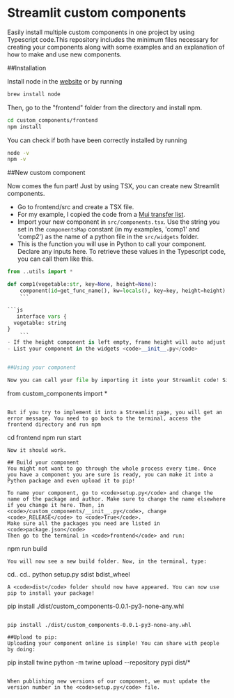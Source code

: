 #  Streamlit custom components

Easily install multiple custom components in one project by using Typescript code.This repository includes the minimum files necessary for creating your components along with some examples and an explanation of how to make and use new components. 

 ##Installation
 
 Install node in the [website](https://nodejs.org/en/download/) or by running
 ```bash
brew install node
```

Then, go to the "frontend" folder from the directory and install npm.

 ```bash
cd custom_components/frontend
npm install
```

You can check if both have been correctly installed by running

  ```bash
node -v 
npm -v
```

##New custom component
  
 Now comes the fun part! Just by using TSX, you can create new Streamlit components.
 
- Go to frontend/src and create a TSX file.
- For my example, I copied the code from a [Mui transfer list](https://mui.com/material-ui/react-transfer-list/).
- Import your new component in <code>src/components.tsx</code>. Use the string you set in the <code>componentsMap</code> constant (in my examples, 'comp1' and 'comp2') as the name of a python file in the <code>src/widgets</code> folder. 
- This is the function you will use in Python to call your component. Declare any inputs here. To retrieve these values in the Typescript code, you can call them like this.
```python
from ..utils import *

def comp1(vegetable:str, key=None, height=None):
    component(id=get_func_name(), kw=locals(), key=key, height=height)
    ```

```js
   interface vars {
  vegetable: string
}
    ```
- If the height component is left empty, frame height will auto adjust. 
- List your component in the widgets <code>__init__.py</code>


##Using your component

Now you can call your file by importing it into your Streamlit code! Simply write
```
from custom_components import *
```

But if you try to implement it into a Streamlit page, you will get an error message. You need to go back to the terminal, access the frontend directory and run npm
```
cd frontend
npm run start
```
Now it should work.

## Build your component
You might not want to go through the whole process every time. Once you have a component you are sure is ready, you can make it into a Python package and even upload it to pip!

To name your component, go to <code>setup.py</code> and change the name of the package and author. Make sure to change the name elsewhere if you change it here. Then, in  <code>/custom_components/__init__.py</code>, change <code>_RELEASE</code> to <code>True</code>.
Make sure all the packages you need are listed in <code>package.json</code>
Then go to the terminal in <code>frontend</code> and run:
```
npm run build
```
You will now see a new build folder. Now, in the terminal, type:
```
cd.. 
cd..
python setup.py sdist bdist_wheel
```
A <code>dist</code> folder should now have appeared. You can now use pip to install your package!
```
pip install ./dist/custom_components-0.0.1-py3-none-any.whl
```

pip install ./dist/custom_components-0.0.1-py3-none-any.whl

##Upload to pip:
Uploading your component online is simple! You can share with people by doing:
```
pip install twine
python -m twine upload --repository pypi dist/*
```

When publishing new versions of our component, we must update the version number in the <code>setup.py</code> file.